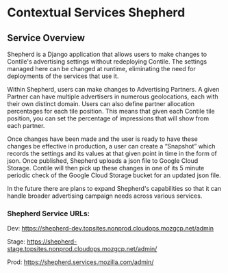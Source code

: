 # Contextual Services Shepherd

## Service Overview

Shepherd is a Django application that allows users to make changes to Contile's advertising settings without redeploying Contile.  The settings managed here can be changed at runtime, eliminating the need for deployments of the services that use it.

Within Shepherd, users can make changes to Advertising Partners. A given Partner can have multiple advertisers in numerous geolocations, each with their own distinct domain.  Users can also define partner allocation percentages for each tile position. This means that given each Contile tile position, you can set the percentage of impressions that will show from each partner.

Once changes have been made and the user is ready to have these changes be effective in production, a user can create a “Snapshot” which records the settings and its values at that given point in time in the form of json. Once published, Shepherd uploads a json file to Google Cloud Storage. Contile will then pick up these changes in one of its 5 minute periodic check of the Google Cloud Storage bucket for an updated json file.

In the future there are plans to expand Shepherd's capabilities so that it can handle broader advertising campaign needs across various services.

### Shepherd Service URLs:

Dev: https://shepherd-dev.topsites.nonprod.cloudops.mozgcp.net/admin

Stage: https://shepherd-stage.topsites.nonprod.cloudops.mozgcp.net/admin/

Prod: https://shepherd.services.mozilla.com/admin/